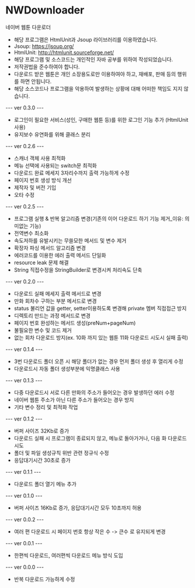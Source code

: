 # NWDownloader
네이버 웹툰 다운로더
* 해당 프로그램은 HtmlUnit과 Jsoup 라이브러리를 이용하였습니다.
* Jsoup: https://jsoup.org/
* HtmlUnit: http://htmlunit.sourceforge.net/
* 해당 프로그램 및 소스코드는 개인적인 자바 공부를 위하여 작성되었습니다.
* 저작권법을 준수하여야 합니다.
* 다운로드 받은 웹툰은 개인 소장용도로만 이용하여야 하고, 재배포, 판매 등의 행위를 하면 안됩니다.
* 해당 소스코드나 프로그램을 악용하여 발생하는 상황에 대해 어떠한 책임도 지지 않습니다.

--- ver 0.3.0 ---
* 로그인이 필요한 서비스(성인, 구매한 웹툰 등)를 위한 로그인 기능 추가 (HtmlUnit 사용)
* 유지보수 유연화를 위해 클래스 분리

--- ver 0.2.6 ---
* 스캐너 객체 사용 최적화
* 메뉴 선택에 사용되는 switch문 최적화
* 다운로드 완료 메세지 3자리수까지 출력 가능하게 수정
* 페이지 번호 생성 방식 개선
* 제작자 및 버전 기입
* 오타 수정

--- ver 0.2.5 ---
* 프로그램 실행 & 반복 알고리즘 변경(기존의 이어 다운로드 하기 기능 제거_이유: 의미없는 기능)
* 전역변수 최소화
* 속도저하를 유발시키는 무쓸모한 메서드 및 변수 제거
* 확장자 파싱 메서드 알고리즘 변경
* 에러코드를 이용한 에러 출력 메서드 단일화
* resource leak 문제 해결
* String 직접수정을 StringBuilder로 변경시켜 처리속도 단축

--- ver 0.2.0 ---
* 다운로드 실패 메세지 출력 메서드로 변경
* 만화 회차수 구하는 부분 메서드로 변경
* status 불리언 값을 getter, setter이용하도록 변경해 private 멤버 직접접근 방지
* 디렉토리 만드는 과정 메서드로 변경
* 페이지 번호 완성하는 메서드 생성(preNum+pageNum)
* 불필요한 변수 및 코드 제거
* 없는 회차 다운로드 방지(ex. 10화 까지 있는 웹툰 11화 다운로드 시도시 실패 출력)

--- ver 0.1.4 ---
* 3번 다운로드 폴더 오픈 시 해당 폴더가 없는 경우 먼저 폴더 생성 후 열리게 수정
* 다운로드시 자동 폴더 생성부분에 익명클래스 사용

--- ver 0.1.3 ---
* 다중 다운로드시 서로 다른 만화의 주소가 들어오는 경우 발생하던 에러 수정
* 네이버 웹툰 주소가 아닌 다른 주소가 들어오는 경우 방지
* 기타 변수 정리 및 최적화 작업

--- ver 0.1.2 ---
* 버퍼 사이즈 32Kb로 증가
* 다운로드 실패 시 프로그램이 종료되지 않고, 메뉴로 돌아가거나, 다음 화 다운로드 시도
* 폴더 및 파일 생성규칙 위반 관련 정규식 수정
* 응답대기시간 30초로 증가

--- ver 0.1.1 ---
* 다운로드 폴더 열기 메뉴 추가

--- ver 0.1.0 ---
* 버퍼 사이즈 16Kb로 증가, 응답대기시간 모두 10초까지 허용

--- ver 0.0.2 ---
* 여러 편 다운로드 시 페이지 번호 항상 작은 수 -> 큰수 로 유지되게 변경

--- ver 0.0.1 ---
* 한편씩 다운로드, 여러편씩 다운로드 메뉴 방식 도입

--- ver 0.0.0 ---
* 반복 다운로드 가능하게 수정
